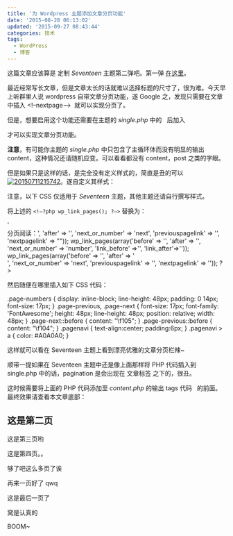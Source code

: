 ```yaml
---
title: '为 Wordpress 主题添加文章分页功能'
date: '2015-08-28 06:13:02'
updated: '2015-09-27 08:43:44'
categories: 技术
tags:
  - WordPress
  - 博客
---
```



这篇文章应该算是 定制 *Seventeen* 主题第二弹吧。第一弹 [在这里](https://prinzeugen.net/remove-border-of-img-in-theme-seventeen/)。

最近经常写长文章，但是文章太长的话就难以选择标题的尺寸了，很为难。今天早上听群里人说 wordpress 自带文章分页功能，遂 Google 之，发现只需要在文章中插入 <span class="lang:default decode:true crayon-inline"><!–nextpage–></span>  就可以实现分页了。

但是，想要启用这个功能还需要在主题的 *single.php* 中的 <span class="lang:php decode:true crayon-inline"><?php the_content(); ?></span>  后加入

<?php wp_link_pages(); ?>

才可以实现文章分页功能。

**注意**，有可能你主题的 *single.php* 中只包含了主循环体而没有明显的输出 content，这种情况还请随机应变。可以看看都没有 content，post 之类的字眼。

但是如果只是这样的话，是完全没有定义样式的，简直是丑的可以 [![20150711215742](https://img.blessing.studio/images/2015/07/2015-07-11_13-57-54.jpg)](https://img.blessing.studio/images/2015/07/2015-07-11_13-57-54.jpg)。遂自定义其样式：

注意，以下 CSS 仅适用于 *Seventeen* 主题，其他主题还请自行撰写样式。

将上述的 `<!–?php wp_link_pages(); ?–>` 替换为：

<?php wp_link_pages(array('before' => '<div class="pagenavi hentry" >分页阅读：', 'after' => '', 'next_or_number' => 'next', 'previouspagelink' => '<span class="page-numbers page-previous"></span>', 'nextpagelink' => "")); wp_link_pages(array('before' => '', 'after' => '', 'next_or_number' => 'number', 'link_before' =>'<span class="page-numbers">', 'link_after'=>'</span>')); wp_link_pages(array('before' => '', 'after' => '</div>', 'next_or_number' => 'next', 'previouspagelink' => '', 'nextpagelink' => '<span class="page-numbers page-next"></span>')); ?>

然后随便在哪里插入如下 CSS 代码：

.page-numbers { display: inline-block; line-height: 48px; padding: 0 14px; font-size: 17px; } .page-previous, .page-next { font-size: 17px; font-family: 'FontAwesome'; height: 48px; line-height: 48px; position: relative; width: 48px; } .page-next::before { content: "\f105"; } .page-previous::before { content: "\f104"; } .pagenavi { text-align:center; padding:6px; } .pagenavi > a { color: #A0A0A0; }

这样就可以看在 Seventeen 主题上看到漂亮优雅的文章分页栏辣~

顺带一提如果在 Seventeen 主题中还是像上面那样将 PHP 代码插入到 single.php 中的话，pagination 是会出现在 文章标签 之下的，很丑。

这时候需要将上面的 PHP 代码添加至 *content.php* 的输出 tags 代码 <span class="lang:php decode:true crayon-inline "><?php the_tags(); ?></span>  的前面。  
 最终效果请查看本文章底部：


## 这是第二页

  
 这是第三页哟  
  
 这是第四页。。  
  
 够了吧这么多页了诶  
  
 再来一页好了 qwq  
  
 这是最后一页了  
  
 窝是认真的

BOOM~



